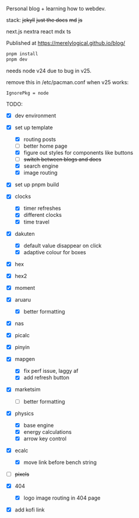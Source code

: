 Personal blog + learning how to webdev.

stack:
~~jekyll~~
~~just the docs~~
~~md~~
~~js~~

next.js
nextra
react
mdx
ts

Published at https://merelylogical.github.io/blog/

```bash
pnpm install
pnpm dev
```

needs node v24 due to bug in v25.

remove this in /etc/pacman.conf when v25 works:
```
IgnorePkg = node
```

TODO:

- [x] dev environment
- [x] set up template
  - [x] routing posts
  - [ ] better home page
  - [x] figure out styles for components like buttons
  - [ ] ~~switch between blogs and docs~~
  - [x] search engine
  - [x] image routing
- [x] set up pnpm build
- [x] clocks
  - [x] timer refreshes
  - [x] different clocks
  - [x] time travel
- [x] dakuten
  - [x] default value disappear on click
  - [x] adaptive colour for boxes
- [x] hex
- [x] hex2
- [x] moment
- [x] aruaru
  - [x] better formatting
- [x] nas
- [x] picalc
- [x] pinyin
- [x] mapgen
  - [x] fix perf issue, laggy af
  - [x] add refresh button
- [x] marketsim
  - [ ] better formatting
- [x] physics
  - [x] base engine
  - [x] energy calculations
  - [x] arrow key control
- [x] ecalc
  - [x] move link before bench string
- [ ] ~~pixels~~
- [x] 404
  - [x] logo image routing in 404 page
- [x] add kofi link

